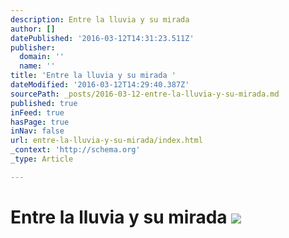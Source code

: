 ```yaml
---
description: Entre la lluvia y su mirada
author: []
datePublished: '2016-03-12T14:31:23.511Z'
publisher:
  domain: ''
  name: ''
title: 'Entre la lluvia y su mirada '
dateModified: '2016-03-12T14:29:40.387Z'
sourcePath: _posts/2016-03-12-entre-la-lluvia-y-su-mirada.md
published: true
inFeed: true
hasPage: true
inNav: false
url: entre-la-lluvia-y-su-mirada/index.html
_context: 'http://schema.org'
_type: Article

---
```

# Entre la lluvia y su mirada ![](https://the-grid-user-content.s3-us-west-2.amazonaws.com/54aaba11-a341-4d08-ae59-761650db58af.png)